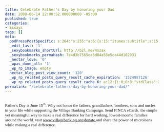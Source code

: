 ```yaml
---
title: Celebrate Father's Day by honoring your Dad
date: 2008-06-14 22:00:52.000000000 -05:00
published: true
categories:
- Essays
tags: []
meta:
  podPressPostSpecific: s:264:"s:255:"a:6:{s:15:"itunes:subtitle";s:15:"##PostExcerpt##";s:14:"itunes:summary";s:15:"##PostExcerpt##";s:15:"itunes:keywords";s:17:"##WordPressCats##";s:13:"itunes:author";s:10:"##Global##";s:15:"itunes:explicit";s:7:"Default";s:12:"itunes:block";s:7:"Default";}";";
  _edit_last: '1'
  _sexybookmarks_shortUrl: http://b2l.me/4xzax
  _sexybookmarks_permaHash: 7e4d3b7565ca5d84a58e5ca44d102931
  _nectar_love: '0'
  _wpas_done_all: '1'
  _wp_rp_image: empty
  nectar_blog_post_view_count: '120'
  _wp_rp_related_posts_query_result_cache_expiration: '1524987126'
  _wp_rp_related_posts_query_result_cache_6: a:12:{i:0;O:8:"stdClass":2:{s:7:"post_id";s:3:"682";s:5:"score";s:16:"69.3436252128444";}i:1;O:8:"stdClass":2:{s:7:"post_id";s:4:"2378";s:5:"score";s:17:"27.01792219518389";}i:2;O:8:"stdClass":2:{s:7:"post_id";s:4:"1145";s:5:"score";s:18:"25.618056664044307";}i:3;O:8:"stdClass":2:{s:7:"post_id";s:3:"590";s:5:"score";s:18:"23.866849473639117";}i:4;O:8:"stdClass":2:{s:7:"post_id";s:3:"817";s:5:"score";s:18:"22.148854553175916";}i:5;O:8:"stdClass":2:{s:7:"post_id";s:3:"680";s:5:"score";s:17:"21.04139926236278";}i:6;O:8:"stdClass":2:{s:7:"post_id";s:4:"1383";s:5:"score";s:18:"20.102136744238333";}i:7;O:8:"stdClass":2:{s:7:"post_id";s:4:"4765";s:5:"score";s:16:"19.9358196166886";}i:8;O:8:"stdClass":2:{s:7:"post_id";s:4:"1188";s:5:"score";s:18:"18.481137500874635";}i:9;O:8:"stdClass":2:{s:7:"post_id";s:3:"325";s:5:"score";s:18:"16.643150583502383";}i:10;O:8:"stdClass":2:{s:7:"post_id";s:4:"3436";s:5:"score";s:17:"16.64315058344372";}i:11;O:8:"stdClass":2:{s:7:"post_id";s:2:"49";s:5:"score";s:18:"15.426783918658428";}}
permalink: "/celebrate-fathers-day-by-honoring-your-dad/"
---
```

<p style="text-align: center;"><img class="alignnone size-medium wp-image-693 aligncenter" title="Village Banking" src="{{ site.baseurl }}/posts/2008/06/villagebanking.jpg" alt="" /></p>
<p><span style="font-family: Georgia;"><span style="font-size: 10pt;"><span style="font-family: Georgia;">Father's Day is June 15<sup>th</sup>. Why not honor the fathers, grandfathers, brothers, sons and uncles in your life while supporting the Village Banking Campaign. Send FINCA eCards, the simple yet meaningful way to make a real difference for hard working, lowest-income families around the world. visit <a href="http://www.kintera.org/TR.asp?a=mmK0JfM0IjJZJqL&amp;s=lvL3KfNYLqK4JiOXJsE&amp;m=msIUJ4NMIlI5G" target="_blank" rel="nofollow"><span style="font-family: Georgia;" rel="nofollow"><span style="font-size: 12pt;" rel="nofollow"><span style="font-size: 10pt;" rel="nofollow">www.villagebanking.org/donate</span></span></span><span style="font-family: Georgia;" rel="nofollow"><span style="font-size: 12pt;" rel="nofollow"><span style="font-size: 10pt;" rel="nofollow"> </span></span></span></a></span><span style="font-family: Georgia;"><span style="font-size: 12pt;"><span style="font-size: 10pt;">and share the power of microloans while making a real difference.</span></span></span></span></span></p>
